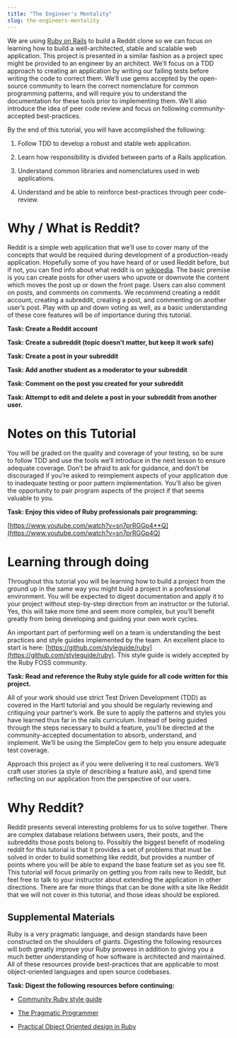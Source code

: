 ```yaml
---
title: "The Engineer's Mentality"
slug: the-engineers-mentality
---
```


We are using [Ruby on Rails](http://rubyonrails.org/) to build a Reddit clone so we can focus on learning how to build a well-architected, stable and scalable web application. This project is presented in a similar fashion as a project spec might be provided to an engineer by an architect.  We’ll focus on a TDD approach to creating an application by writing our failing tests before writing the code to correct them.  We’ll use gems accepted by the open-source community to learn the correct nomenclature for common programming patterns, and will require you to understand the documentation for these tools prior to implementing them.  We’ll also introduce the idea of peer code review and focus on following community-accepted best-practices.

By the end of this tutorial, you will  have accomplished the following:

1. Follow TDD to develop a robust and stable web application.

2. Learn how responsibility is divided between parts of a Rails application.

3. Understand common libraries and nomenclatures used in web applications.

4. Understand and be able to reinforce best-practices through peer code-review.

# Why / What is Reddit?

Reddit is a simple web application that we’ll use to cover many of the concepts that would be required during development of a production-ready application.  Hopefully some of you have heard of or used Reddit before, but if not, you can find info about what reddit is on [wikipedia](https://en.wikipedia.org/wiki/Reddit). The basic premise is you can create posts for other users who upvote or downvote the content which moves the post up or down the front page.  Users can also comment on posts, and comments on comments.  We recommend creating a reddit account, creating a subreddit, creating a post, and commenting on another user’s post.  Play with up and down voting as well, as a basic understanding of these core features will be of importance during this tutorial.

**Task: Create a Reddit account**

**Task: Create a subreddit (topic doesn’t matter, but keep it work safe)**

**Task: Create a post in your subreddit**

**Task: Add another student as a moderator to your subreddit**

**Task: Comment on the post you created for your subreddit**

**Task: Attempt to edit and delete a post in your subreddit from another user.**

# Notes on this Tutorial

You will be graded on the quality and coverage of your testing, so be sure to follow TDD and use the tools we’ll introduce in the next lesson to ensure adequate coverage.  Don’t be afraid to ask for guidance, and don’t be discouraged if you’re asked to reimplement aspects of your application due to inadequate testing or poor pattern implementation.  You’ll also be given the opportunity to pair program aspects of the project if that seems valuable to you.  

**Task: Enjoy this video of Ruby professionals pair programming:**

[https://www.youtube.com/watch?v=sn7prRGGp4**Q](https://www.youtube.com/watch?v=sn7prRGGp4Q)

# Learning through doing

Throughout this tutorial you will be learning how to build a project from the ground up in the same way you might build a project in a professional environment. You will be expected to digest documentation and apply it to your project without step-by-step direction from an instructor or the tutorial.  Yes, this will take more time and seem more complex, but you’ll benefit greatly from being developing and guiding your own work cycles.

An important part of performing well on a team is understanding the best practices and style guides implemented by the team.  An excellent place to start is here: [https://github.com/styleguide/ruby](https://github.com/styleguide/ruby). This style guide is widely accepted by the Ruby FOSS community.

**Task: Read and reference the Ruby style guide for all code written for this project.**

All of your work should use strict Test Driven Development (TDD) as covered in the Hartl tutorial and you should be regularly reviewing and critiquing your partner’s work. Be sure to apply the patterns and styles you have learned thus far in the rails curriculum.  Instead of being guided through the steps necessary to build a feature, you’ll be directed at the community-accepted documentation to absorb, understand, and implement.  We’ll be using the SimpleCov gem to help you ensure adequate test coverage.

Approach this project as if you were delivering it to real customers.  We’ll craft user stories (a style of describing a feature ask), and spend time reflecting on our application from the perspective of our users.

# Why Reddit?

Reddit presents several interesting problems for us to solve together. There are complex database relations between users, their posts, and the subreddits those posts belong to. Possibly the biggest benefit of modeling reddit for this tutorial is that it provides a set of problems that must be solved in order to build something like reddit, but provides a number of points where you will be able to expand the base feature set as you see fit. This tutorial will focus primarily on getting you from rails new to Reddit, but feel free to talk to your instructor about extending the application in other directions. There are far more things that can be done with a site like Reddit that we will not cover in this tutorial, and those ideas should be explored.  

## Supplemental Materials

Ruby is a very pragmatic language, and design standards have been constructed on the shoulders of giants. Digesting the following resources will both greatly improve your Ruby prowess in addition to giving you a much better understanding of how software is architected and maintained.  All of these resources provide best-practices that are applicable to most object-oriented languages and open source codebases.

**Task: Digest the following resources before continuing:**

* [Community Ruby style guide](https://github.com/styleguide/ruby)

* [The Pragmatic Programmer](https://pragprog.com/the-pragmatic-programmer/extracts/tips)

* [Practical Object Oriented design in Ruby](http://www.poodr.com/)

